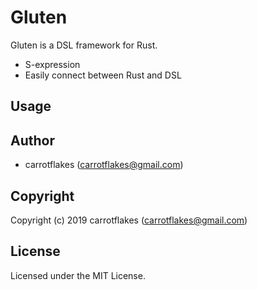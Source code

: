 # Gluten
Gluten is a DSL framework for Rust.

- S-expression
- Easily connect between Rust and DSL

## Usage

## Author

* carrotflakes (carrotflakes@gmail.com)

## Copyright

Copyright (c) 2019 carrotflakes (carrotflakes@gmail.com)

## License

Licensed under the MIT License.
